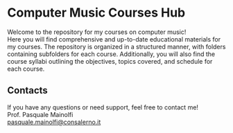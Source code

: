 # **Computer Music Courses Hub**

Welcome to the repository for my courses on computer music!  
Here you will find comprehensive and up-to-date educational materials for my courses. The repository is organized in a structured manner, with folders containing subfolders for each course. Additionally, you will also find the course syllabi outlining the objectives, topics covered, and schedule for each course.


## **Contacts**  

If you have any questions or need support, feel free to contact me!  
Prof. Pasquale Mainolfi  
pasquale.mainolfi@consalerno.it
